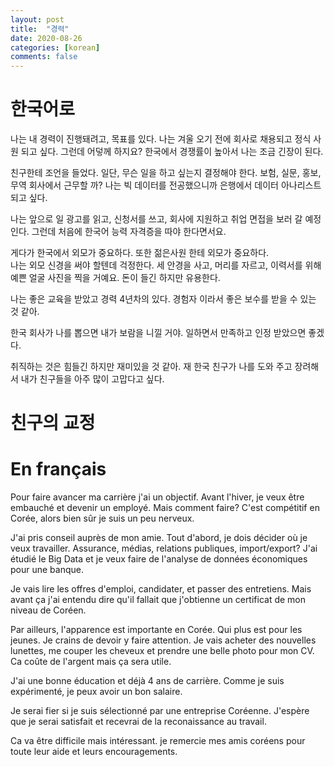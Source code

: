 ```yaml
---
layout: post
title:  "경력"
date: 2020-08-26
categories: [korean]
comments: false
---
```


# 한국어로 
나는 내 경력이 진행돼려고, 목표를 있다.
나는 겨울 오기 전에 회사로 채용되고 정식 사원 되고 싶다. 
그런데 어덯께 하지요? 
한국에서 경쟁률이 높아서 나는 조금 긴장이 된다.

친구한테 조언을 들었다. 
일단, 무슨 일을 하고 싶는지 결정해야 한다. 
보험, 실문, 홍보, 무역 회사에서 근무할 까? 
나는 빅 데이터를 전공했으니까 은행에서 데이터 아나리스트 되고 싶다. 

나는 앞으로 일 광고를 읽고, 신청서를 쓰고, 회사에 지원하고 취업 면접을 보러 갈 예정인다. 
그런데 처음에 한국어 능력 자격증을 따야 한다면서요. 

게다가 한국에서 외모가 중요하다. 
또한 젊은사원 한테 외모가 중요하다.  
나는 외모 신경을 써야 할텐데 걱정한다. 
세 안경을 사고, 머리를 자르고, 이력서를 위해 예쁜 얼굴 사진을 찍을 거예요. 
돈이 들긴 하지만 유용한다.

나는 좋은 교육을 받았고 경력 4년차의 있다.
경험자 이라서 좋은 보수를 받을 수 있는 것 같아. 

한국 회사가 나를 뽑으면 내가 보람을 니낄 거야. 
일하면서 만족하고 인정 받았으면 좋겠다. 

취직하는 것은 힘들긴 하지만 재미있을 것 같아. 
재 한국 친구가 나를 도와 주고 장려해서 내가 친구들을 아주 많이 고맙다고 싶다. 


# 친구의 교정  

# En français
Pour faire avancer ma carrière j'ai un objectif. 
Avant l'hiver, je veux être embauché et devenir un employé. 
Mais comment faire? 
C'est compétitif en Corée, alors bien sûr je suis un peu nerveux. 

J'ai pris conseil auprès de mon amie. 
Tout d'abord, je dois décider où je veux travailler. 
Assurance, médias, relations publiques, import/export? 
J'ai étudié le Big Data et je veux faire de l'analyse de données économiques pour une banque. 

Je vais lire les offres d'emploi, candidater, et passer des entretiens. 
Mais avant ça j'ai entendu dire qu'il fallait que j'obtienne un certificat de mon niveau de Coréen. 

Par ailleurs, l'apparence est importante en Corée. 
Qui plus est pour les jeunes. 
Je crains de devoir y faire attention. 
Je vais acheter des nouvelles lunettes, me couper les cheveux et prendre une belle photo pour mon CV. 
Ca coûte de l'argent mais ça sera utile. 

J'ai une bonne éducation et déjà 4 ans de carrière. 
Comme je suis expérimenté, je peux avoir un bon salaire. 

Je serai fier si je suis sélectionné par une entreprise Coréenne. 
J'espère que je serai satisfait et recevrai de la reconaissance au travail. 

Ca va être difficile mais intéressant.
je remercie mes amis coréens pour toute leur aide et leurs encouragements. 



